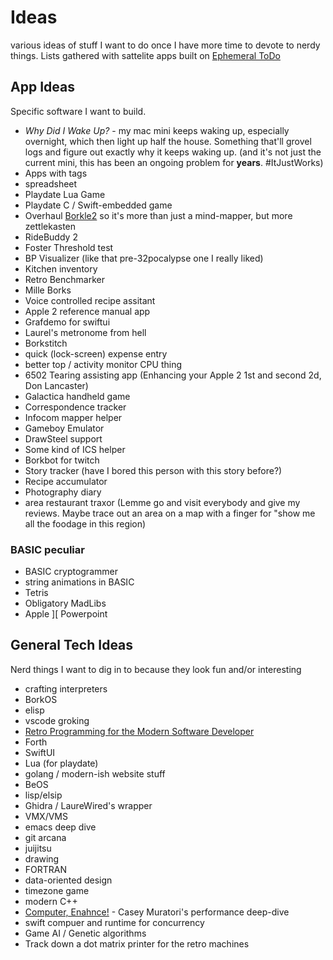 # Ideas

various ideas of stuff I want to do once I have more time to devote to nerdy things.
Lists gathered with sattelite apps built on [Ephemeral ToDo](https://github.com/markd2/EphemeralToDo)

## App Ideas

Specific software I want to build.

* _Why Did I Wake Up?_ - my mac mini keeps waking up, especially overnight, which then
  light up half the house. Something that'll grovel logs and  figure out exactly why it
  keeps waking up.  (and it's not just the current mini, this has been an ongoing problem
  for **years**.  #ItJustWorks)
* Apps with tags
* spreadsheet
* Playdate Lua Game
* Playdate C / Swift-embedded game
* Overhaul [Borkle2](https://github.com/markd2/Borkle2) so it's more than just a
  mind-mapper, but more zettlekasten
* RideBuddy 2
* Foster Threshold test
* BP Visualizer (like that pre-32pocalypse one I really liked)
* Kitchen inventory
* Retro Benchmarker
* Mille Borks
* Voice controlled recipe assitant
* Apple 2 reference manual app
* Grafdemo for swiftui
* Laurel's metronome from hell
* Borkstitch
* quick (lock-screen) expense entry
* better top / activity monitor CPU thing
* 6502 Tearing assisting app (Enhancing your Apple 2 1st and second 2d, Don Lancaster)
* Galactica handheld game
* Correspondence tracker
* Infocom mapper helper
* Gameboy Emulator
* DrawSteel support
* Some kind of ICS helper
* Borkbot for twitch
* Story tracker (have I bored this person with this story before?)
* Recipe accumulator
* Photography diary
* area restaurant traxor (Lemme go and visit everybody and give my reviews. Maybe trace out an area on a map with a finger for "show me all the foodage in this region)


### BASIC peculiar

* BASIC cryptogrammer
* string animations in BASIC
* Tetris 
* Obligatory MadLibs
* Apple ][ Powerpoint 



## General Tech Ideas

Nerd things I want to dig in to because they look fun and/or interesting

* crafting interpreters
* BorkOS
* elisp
* vscode groking
* [Retro Programming for the Modern Software Developer](https://github.com/markd2/Modern-Retro)
* Forth
* SwiftUI
* Lua (for playdate)
* golang / modern-ish website stuff
* BeOS
* lisp/elsip
* Ghidra / LaureWired's wrapper
* VMX/VMS
* emacs deep dive
* git arcana
* juijitsu
* drawing
* FORTRAN
* data-oriented design
* timezone game
* modern C++
* [Computer, Enahnce!](https://www.computerenhance.com) - Casey Muratori's performance deep-dive
* swift compuer and runtime for concurrency
* Game AI / Genetic algorithms
* Track down a dot matrix printer for the retro machines
